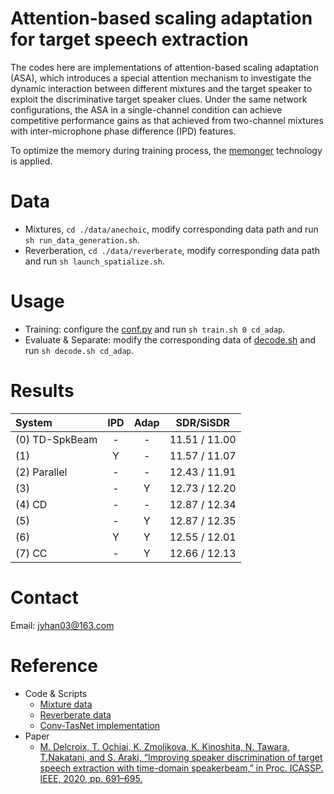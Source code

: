 # Attention-based scaling adaptation for target speech extraction

The codes here are implementations of attention-based scaling adaptation (ASA), which introduces a special attention mechanism to investigate the dynamic interaction between different mixtures and the target speaker to exploit the discriminative target speaker clues.
Under the same network configurations, the ASA in a single-channel condition can achieve competitive performance gains as that achieved from two-channel mixtures with inter-microphone phase difference (IPD) features.
 
To optimize the memory during training process, the [memonger](https://github.com/Lyken17/pytorch-memonger) technology is applied.

# Data 

- Mixtures, `cd ./data/anechoic`, modify corresponding data path and run `sh run_data_generation.sh`.
- Reverberation, `cd ./data/reverberate`, modify  corresponding data path and run `sh launch_spatialize.sh`.

    
# Usage

- Training: configure the [conf.py](https://github.com/jyhan03/channel-decorrelation/blob/master/nnet/conf.py) and run `sh train.sh 0 cd_adap`.	
- Evaluate & Separate: modify the corresponding data of [decode.sh](https://github.com/jyhan03/channel-decorrelation/blob/master/decode.sh) and run `sh decode.sh cd_adap`.

# Results

| System | IPD  | Adap | SDR/SiSDR |
| :------| :--: | :--: | :-------: |  
|(0) TD-SpkBeam | - | - | 11.51 / 11.00 |
|(1)   |   Y   | -   | 11.57 / 11.07 |
|(2) Parallel  |   -   | -   | 12.43 / 11.91 |
|(3)  |  -    | Y   | 12.73 / 12.20 |
|(4) CD  |  -    | -   | 12.87 / 12.34 |
|(5)   |     - | Y   | 12.87 / 12.35 |
|(6)   |   Y   | Y   | 12.55 / 12.01 |
|(7) CC  |    -  | Y   | 12.66 / 12.13 |


# Contact
Email: jyhan03@163.com

# Reference
- Code & Scripts
    - [Mixture data](https://github.com/xuchenglin28/speaker_extraction)
    - [Reverberate data](https://www.merl.com/demos/deep-clustering)
    - [Conv-TasNet implementation](https://github.com/funcwj/conv-tasnet)
- Paper
    -  [M. Delcroix, T. Ochiai, K. Zmolikova, K. Kinoshita, N. Tawara, T.Nakatani, and S. Araki, “Improving speaker discrimination of target speech extraction with time-domain speakerbeam,” in Proc. ICASSP. IEEE, 2020, pp. 691–695.](https://arxiv.org/abs/2001.08378)







 
